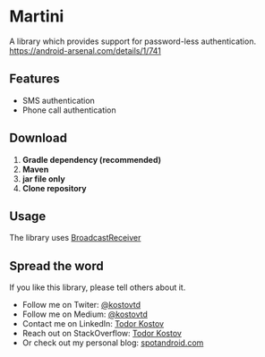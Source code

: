 # Martini
A library which provides support for password-less authentication.
https://android-arsenal.com/details/1/741

## Features
* SMS authentication
* Phone call authentication

## Download
1. **Gradle dependency (recommended)**
2. **Maven**
3. **jar file only**
4. **Clone repository**

## Usage
The library uses [BroadcastReceiver](https://developer.android.com/reference/android/content/BroadcastReceiver.html)

## Spread the word
If you like this library, please tell others about it.

* Follow me on Twiter: [@kostovtd](https://twitter.com/kostovtd)
* Follow me on Medium: [@kostovtd](https://medium.com/@kostovtd)
* Contact me on LinkedIn: [Todor Kostov](https://www.linkedin.com/in/todor-kostov-1987a846/)
* Reach out on StackOverflow: [Todor Kostov](https://stackoverflow.com/users/4675457/todor-kostov?tab=profile)
* Or check out my personal blog: [spotandroid.com](https://spotandroid.com/)
